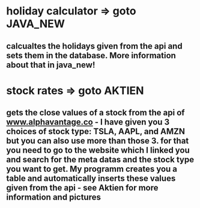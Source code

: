# holiday calculator => goto JAVA_NEW

## calcualtes the holidays given from the api and sets them in the database. More information about that in java_new!

# stock rates => goto AKTIEN

## gets the close values of a stock from the api of www.alphavantage.co - I have given you 3 choices of stock type: TSLA, AAPL, and AMZN but you can also use more than those 3. for that you need to go to the website which I linked you and search for the meta datas and the stock type you want to get. My programm creates you a table and automatically inserts these values given from the api - see Aktien for more information and pictures
